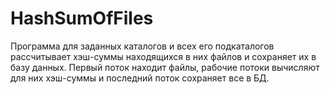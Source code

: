 # HashSumOfFiles
Программа для заданных каталогов и всех его подкаталогов рассчитывает хэш-суммы находящихся в них файлов и сохраняет их в базу данных. 
Первый поток находит файлы, рабочие потоки вычисляют для них хэш-суммы и последний поток сохраняет все в БД.
